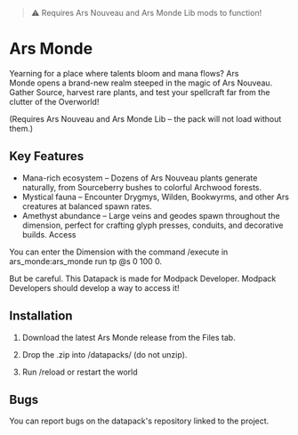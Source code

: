 > ⚠️ Requires Ars Nouveau and Ars Monde Lib mods to function!

# Ars Monde

Yearning for a place where talents bloom and mana flows?
Ars Monde opens a brand-new realm steeped in the magic of Ars Nouveau. Gather Source, harvest rare plants, and test your spellcraft far from the clutter of the Overworld!

(Requires Ars Nouveau and Ars Monde Lib – the pack will not load without them.)

## Key Features
- Mana-rich ecosystem – Dozens of Ars Nouveau plants generate naturally, from Sourceberry bushes to colorful Archwood forests.
- Mystical fauna – Encounter Drygmys, Wilden, Bookwyrms, and other Ars creatures at balanced spawn rates.
- Amethyst abundance – Large veins and geodes spawn throughout the dimension, perfect for crafting glyph presses, conduits, and decorative builds.
Access

You can enter the Dimension with the command /execute in ars_monde:ars_monde run tp @s 0 100 0.

But be careful. This Datapack is made for Modpack Developer. Modpack Developers should develop a way to access it!

## Installation

1. Download the latest Ars Monde release from the Files tab.

2. Drop the .zip into <world>/datapacks/ (do not unzip).

3. Run /reload or restart the world

## Bugs

You can report bugs on the datapack's repository linked to the project.
